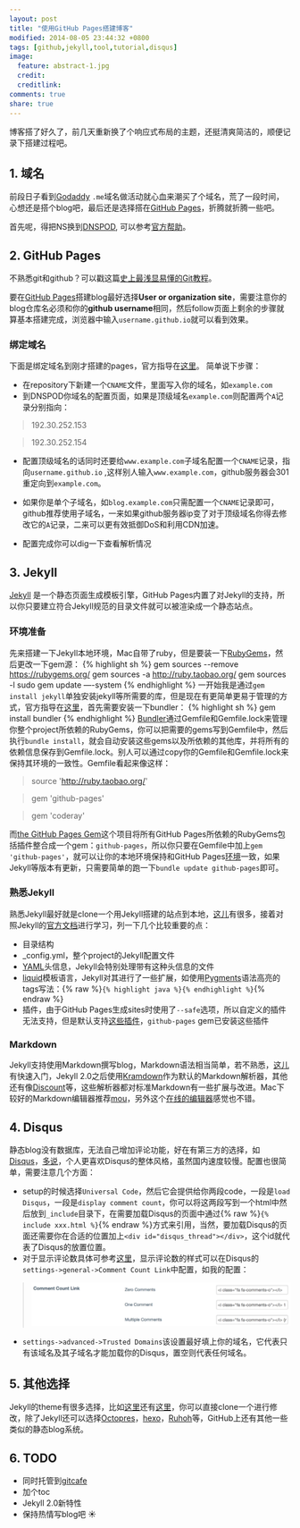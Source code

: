 ```yaml
---
layout: post
title: "使用GitHub Pages搭建博客"
modified: 2014-08-05 23:44:32 +0800
tags: [github,jekyll,tool,tutorial,disqus]
image:
  feature: abstract-1.jpg
  credit: 
  creditlink: 
comments: true
share: true
---
```

博客搭了好久了，前几天重新换了个响应式布局的主题，还挺清爽简洁的，顺便记录下搭建过程吧。

## 1. 域名
前段日子看到[Godaddy][1] `.me`域名做活动就心血来潮买了个域名，荒了一段时间，心想还是搭个blog吧，最后还是选择搭在[GitHub Pages][2]，折腾就折腾一些吧。

首先呢，得把NS换到[DNSPOD][3], 可以参考[官方帮助][4]。

## 2. GitHub Pages
不熟悉git和github？可以戳这篇[史上最浅显易懂的Git教程][5]。

要在[GitHub Pages][2]搭建blog最好选择**User or organization site**，需要注意你的blog仓库名必须和你的**github username**相同，然后follow页面上剩余的步骤就算基本搭建完成，浏览器中输入`username.github.io`就可以看到效果。

### 绑定域名
下面是绑定域名到刚才搭建的pages，官方指导在[这里][6]。
简单说下步骤：

- 在repository下新建一个`CNAME`文件，里面写入你的域名，如`example.com`
- 到DNSPOD你域名的配置页面，如果是顶级域名`example.com`则配置两个`A`记录分别指向：

> 192.30.252.153

> 192.30.252.154

- 配置顶级域名的话同时还要给`www.example.com`子域名配置一个`CNAME`记录，指向`username.github.io` ,这样别人输入`www.example.com`，github服务器会301重定向到`example.com`。

- 如果你是单个子域名，如`blog.example.com`只需配置一个`CNAME`记录即可，github推荐使用子域名，一来如果github服务器ip变了对于顶级域名你得去修改它的`A`记录，二来可以更有效抵御DoS和利用CDN加速。
- 配置完成你可以dig一下查看解析情况

## 3. Jekyll
[Jekyll][7] 是一个静态页面生成模板引擎，GitHub Pages内置了对Jekyll的支持，所以你只要建立符合Jekyll规范的目录文件就可以被渲染成一个静态站点。

### 环境准备
先来搭建一下Jekyll本地环境，Mac自带了ruby，但是要装一下[RubyGems][8]，然后更改一下gem源：
{% highlight sh %}
gem sources --remove https://rubygems.org/
gem sources -a http://ruby.taobao.org/
gem sources -l
sudo gem update  —-system
{% endhighlight %}
一开始我是通过`gem install jekyll`单独安装jekyll等所需要的库，但是现在有更简单更易于管理的方式，官方指导在[这里][9]，首先需要安装一下bundler：
{% highlight sh %}
gem install bundler
{% endhighlight %}
[Bundler][10]通过Gemfile和Gemfile.lock来管理你整个project所依赖的RubyGems，你可以把需要的gems写到Gemfile中，然后执行`bundle install`，就会自动安装这些gems以及所依赖的其他库，并将所有的依赖信息保存到Gemfile.lock。别人可以通过copy你的Gemfile和Gemfile.lock来保持其环境的一致性。Gemfile看起来像这样：

> source 'http://ruby.taobao.org/'

> gem 'github-pages'

> gem 'coderay'

而[the GitHub Pages Gem][11]这个项目将所有GitHub Pages所依赖的RubyGems包括插件整合成一个gem：`github-pages`，所以你只要在Gemfile中加上`gem 'github-pages'`，就可以让你的本地环境保持和GitHub Pages[环境][20]一致，如果Jekyll等版本有更新，只需要简单的跑一下`bundle update github-pages`即可。

### 熟悉Jekyll
熟悉Jekyll最好就是clone一个用Jekyll搭建的站点到本地，[这儿][12]有很多，接着对照Jekyll的[官方文档][13]进行学习，列一下几个比较重要的点：

- 目录结构
- _config.yml，整个project的Jekyll配置文件
- [YAML][14]头信息，Jekyll会特别处理带有这种头信息的文件
- [liquid][15]模板语言，Jekyll对其进行了一些扩展，如使用[Pygments][18]语法高亮的tags写法：{% raw %}`{% highlight java %}{% endhighlight %}`{% endraw %}
- 插件，由于GitHub Pages生成sites时使用了`--safe`选项，所以自定义的插件无法支持，但是默认支持[这些插件][32]，`github-pages` gem已安装这些插件

### Markdown
Jekyll支持使用Markdown撰写blog，Markdown语法相当简单，若不熟悉，[这儿][16]有快速入门，Jekyll 2.0之后使用[Kramdown][17]作为默认的Markdown解析器，其他还有像[Discount][19]等，这些解析器都对标准Markdown有一些扩展与改进。Mac下较好的Markdown编辑器推荐[mou][23]，另外这个[在线的编辑器][24]感觉也不错。

## 4. Disqus
静态blog没有数据库，无法自己增加评论功能，好在有第三方的选择，如[Disqus][21]，[多说][22]，个人更喜欢Disqus的整体风格，虽然国内速度较慢。配置也很简单，需要注意几个方面：

- setup的时候选择`Universal Code`，然后它会提供给你两段code，一段是`load Disqus`，一段是`display comment count`，你可以将这两段写到一个html中然后放到`_include`目录下，在需要加载Disqus的页面中通过{% raw %}`{% include xxx.html %}`{% endraw %}方式来引用，当然，要加载Disqus的页面还需要你在合适的位置加上`<div id="disqus_thread"></div>`，这个id就代表了Disqus的放置位置。
- 对于显示评论数具体可参考[这里][25]，显示评论数的样式可以在Disqus的`settings->general->Comment Count Link`中配置，如我的配置：

>  ![count](/images/postimgs/disqus_count.png)

- `settings->advanced->Trusted Domains`该设置最好填上你的域名，它代表只有该域名及其子域名才能加载你的Disqus，置空则代表任何域名。

## 5. 其他选择
Jekyll的theme有很多选择，比如[这里][26]还有[这里][27]，你可以直接clone一个进行修改，除了Jekyll还可以选择[Octopres][28]，[hexo][29]，[Ruhoh][30]等，GitHub上还有其他一些类似的静态blog系统。

## 6. TODO
- 同时托管到[gitcafe][31]
- 加个toc
- Jekyll 2.0新特性
- 保持热情写blog吧 :sunny:

[1]: http://www.godaddy.com/
[2]: https://pages.github.com/
[3]: https://www.dnspod.cn/
[4]: https://support.dnspod.cn/Kb/showarticle/tsid/42/
[5]: http://www.liaoxuefeng.com/wiki/0013739516305929606dd18361248578c67b8067c8c017b000
[6]: https://help.github.com/articles/setting-up-a-custom-domain-with-github-pages
[7]: http://jekyllrb.com/
[8]: http://rubygems.org/pages/download/
[9]: https://help.github.com/articles/using-jekyll-with-pages
[10]: http://bundler.io/
[11]: https://github.com/github/pages-gem
[12]: https://github.com/jekyll/jekyll/wiki/Sites
[13]: http://jekyllrb.com/docs/home/
[14]: http://yaml.org/
[15]: http://docs.shopify.com/themes/liquid-documentation/basics
[16]: http://wowubuntu.com/markdown/basic.html
[17]: http://kramdown.gettalong.org/index.html
[18]: http://pygments.org/
[19]: http://dafoster.net/projects/rdiscount/
[20]: https://pages.github.com/versions/
[21]: https://disqus.com/
[22]: http://duoshuo.com/
[23]: http://mouapp.com/
[24]: https://www.zybuluo.com/mdeditor
[25]: https://help.disqus.com/customer/portal/articles/565624
[26]: http://jekyllthemes.org/
[27]: http://www.zhanxin.info/themes.html
[28]: http://octopress.org/
[29]: http://hexo.io/
[30]: http://ruhoh.com/
[31]: https://gitcafe.com/
[32]: https://help.github.com/articles/using-jekyll-plugins-with-github-pages

